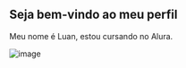 ## Seja bem-vindo ao meu perfil 

Meu nome é Luan, estou cursando no Alura.

![image](https://github.com/7Lnz/7Lnz/assets/172390496/3b200ca5-7c03-46b4-ba37-b27becf22fe6)


